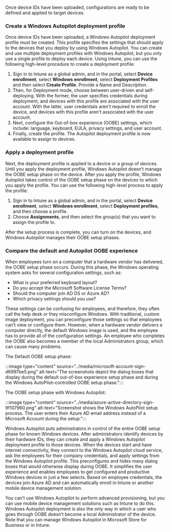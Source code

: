 Once device IDs have been uploaded, configurations are ready to be defined and applied to target devices.

### Create a Windows Autopilot deployment profile

Once device IDs have been uploaded, a Windows Autopilot deployment profile must be created. This profile specifies the settings that should apply to the devices that you deploy by using Windows Autopilot. You can create and use multiple deployment profiles with Windows Autopilot, but you only use a single profile to deploy each device. Using Intune, you can use the following high-level procedure to create a deployment profile:

1.  Sign in to Intune as a global admin, and in the portal, select **Device enrollment**, select **Windows enrollment**, select **Deployment Profiles** and then select **Create Profile**. Provide a Name and Description.
2.  Then, for Deployment mode, choose between user-driven and self-deploying. With the former, the user specifies credentials during deployment, and devices with this profile are associated with the user account. With the latter, user credentials aren't required to enroll the device, and devices with this profile aren't associated with the user account.
3.  Next, configure the Out-of-box experience (OOBE) settings, which include: language, keyboard, EULA, privacy settings, and user account.
4.  Finally, create the profile. The Autopilot deployment profile is now available to assign to devices.

### Apply a deployment profile

Next, the deployment profile is applied to a device or a group of devices. Until you apply the deployment profile, Windows Autopilot doesn’t manage the OOBE setup phase on the device. After you apply the profile, Windows Autopilot takes control of the OOBE setup phase on the devices to which you apply the profile. You can use the following high-level process to apply the profile:

1.  Sign in to Intune as a global admin, and in the portal, select **Device enrollment**, select **Windows enrollment**, select **Deployment profiles**, and then choose a profile.
2.  Choose **Assignments**, and then select the group(s) that you want to assign the profile to.

After the setup process is complete, you can turn on the devices, and Windows Autopilot manages their OOBE setup phases.

### Compare the default and Autopilot OOBE experience

When employees turn on a computer that a hardware vendor has delivered, the OOBE setup phase occurs. During this phase, the Windows operating system asks for several configuration settings, such as:

 -  What is your preferred keyboard layout?
 -  Do you accept the Microsoft Software License Terms?
 -  Should the computer join AD DS or Azure AD?
 -  Which privacy settings should you use?

These settings can be confusing for employees, and therefore, they often call the help desk or they misconfigure Windows. With traditional, custom image deployment, you can preconfigure those settings so that employees can’t view or configure them. However, when a hardware vendor delivers a computer directly, the default Windows image is used, and the employee has to provide all of the configuration settings. An employee who completes the OOBE also becomes a member of the local Administrators group, which can cause many problems.

The Default OOBE setup phase:

:::image type="content" source="../media/microsoft-account-sign-d6997be5.png" alt-text="The screenshots depict the dialog boxes that display during the default out-of-box experience setup phase and during the Windows AutoPilot–controlled OOBE setup phase.":::


The OOBE setup phase with Windows Autopilot:

:::image type="content" source="../media/azure-active-directory-sign-9f107960.png" alt-text="Screenshot shows the Windows AutoPilot setup process. The user enters their Azure AD email address instead of a Microsoft Account during the setup.":::


Windows Autopilot puts administrators in control of the entire OOBE setup phase for known Windows devices. After administrators identify devices by their hardware IDs, they can create and apply a Windows Autopilot deployment profile to those devices. When the devices start and have internet connectivity, they connect to the Windows Autopilot cloud service, ask the employees for their company credentials, and apply settings from the Windows Autopilot profile. This preconfigures and hides many dialog boxes that would otherwise display during OOBE. It simplifies the user experience and enables employees to get configured and productive Windows devices in just a few selects. Based on employee credentials, the devices join Azure AD and can automatically enroll in Intune or another mobile device management solution.

You can’t use Windows Autopilot to perform advanced provisioning, but you can use mobile device management solutions such as Intune to do this. Windows Autopilot deployment is also the only way in which a user who goes through OOBE doesn’t become a local Administrator of the device. Note that you can manage Windows Autopilot in Microsoft Store for Business or in Intune.
